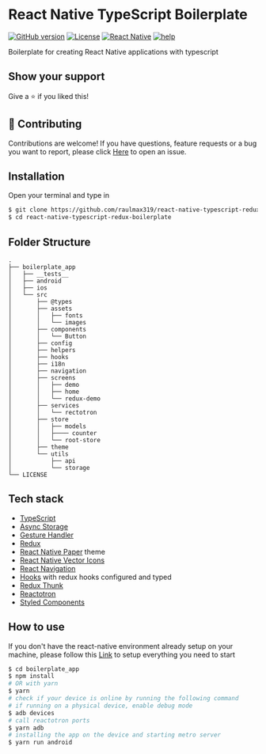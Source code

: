 # React Native TypeScript Boilerplate

[![GitHub version](https://img.shields.io/badge/version-v0.1.0-blue.svg)](https://github.com/raulmax319/react-native-typescript-redux-boilerplate)
[![License](https://img.shields.io/github/license/raulmax319/react-native-typescript-redux-boilerplate)](https://github.com/raulmax319/react-native-typescript-redux-boilerplate/blob/main/LICENSE)
[![React Native](https://img.shields.io/badge/React%20Native-0.64.0-blue)](https://github.com/raulmax319/react-native-typescript-redux-boilerplate/blob/e4f6b04791581a83501fe2fc351bc88545afd05a/boilerplate_app/package.json#L21)
[![help](https://img.shields.io/github/labels/raulmax319/react-native-typescript-redux-boilerplate/Help%20Wanted)]()

Boilerplate for creating React Native applications with typescript

## Show your support

Give a ⭐️ if you liked this!

## 🤝 Contributing

Contributions are welcome! If you have questions, feature requests or a bug you want to report, please click [Here](https://github.com/raulmax319/react-native-typescript-redux-boilerplate/issues) to open an issue.

## Installation

Open your terminal and type in

```sh
$ git clone https://github.com/raulmax319/react-native-typescript-redux-boilerplate.git
$ cd react-native-typescript-redux-boilerplate
```

## Folder Structure

```text
.
├── boilerplate_app
│   ├── __tests__
│   ├── android
│   ├── ios
│   └── src
│       ├── @types
│       ├── assets
│       │   ├── fonts
│       │   └── images
│       ├── components
│       │   └── Button
│       ├── config
│       ├── helpers
│       ├── hooks
│       ├── i18n
│       ├── navigation
│       ├── screens
│       │   ├── demo
│       │   ├── home
│       │   └── redux-demo
│       ├── services
│       │   └── rectotron
│       ├── store
│       │   ├── models
│       │   ├──── counter
│       │   └── root-store
│       ├── theme
│       └── utils
│           ├── api
│           └── storage
└── LICENSE
```

## Tech stack
* [TypeScript](https://www.typescriptlang.org/)
* [Async Storage](https://github.com/react-native-async-storage/async-storage)
* [Gesture Handler](https://github.com/software-mansion/react-native-gesture-handler)
* [Redux](https://redux.js.org)
* [React Native Paper](https://callstack.github.io/react-native-paper/) theme
* [React Native Vector Icons](https://github.com/oblador/react-native-vector-icons)
* [React Navigation](https://reactnavigation.org)
* [Hooks]() with redux hooks configured and typed
* [Redux Thunk](https://github.com/reduxjs/redux-thunk)
* [Reactotron](https://github.com/infinitered/reactotron)
* [Styled Components](https://styled-components.com)



## How to use

If you don't have the react-native environment already setup on your machine, please follow this [Link](https://reactnative.dev/docs/environment-setup) to setup everything you need to start

```sh
$ cd boilerplate_app
$ npm install
# OR with yarn
$ yarn
# check if your device is online by running the following command
# if running on a physical device, enable debug mode
$ adb devices
# call reactotron ports
$ yarn adb
# installing the app on the device and starting metro server
$ yarn run android
```

